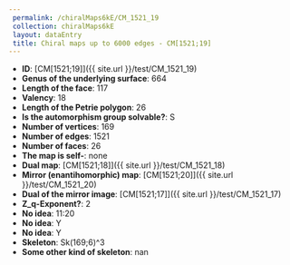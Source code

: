 ```yaml
--- 
 permalink: /chiralMaps6kE/CM_1521_19 
 collection: chiralMaps6kE
 layout: dataEntry
 title: Chiral maps up to 6000 edges - CM[1521;19]
---
```


- **ID**: [CM[1521;19]]({{ site.url }}/test/CM_1521_19)
- **Genus of the underlying surface**: 664
- **Length of the face**: 117
- **Valency**: 18
- **Length of the Petrie polygon**: 26
- **Is the automorphism group solvable?**: S
- **Number of vertices**: 169
- **Number of edges**: 1521
- **Number of faces**: 26
- **The map is self-**: none
- **Dual map**: [CM[1521;18]]({{ site.url }}/test/CM_1521_18)
- **Mirror (enantihomorphic) map**: [CM[1521;20]]({{ site.url }}/test/CM_1521_20)
- **Dual of the mirror image**: [CM[1521;17]]({{ site.url }}/test/CM_1521_17)
- **Z_q-Exponent?**: 2
- **No idea**:  11:20
- **No idea**: Y
- **No idea**: Y
- **Skeleton**: Sk(169;6)^3
- **Some other kind of skeleton**: nan
